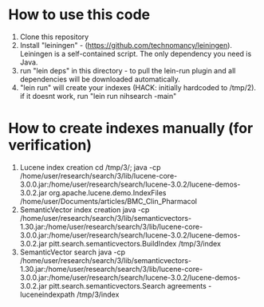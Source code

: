 How to use this code
====================
1. Clone this repository
2. Install "leiningen" - (https://github.com/technomancy/leiningen). Leiningen is a self-contained script. The only dependency you need is Java.
3. run "lein deps" in this directory - to pull the lein-run plugin and  all dependencies will be downloaded automatically.
4. "lein run" will create your indexes (HACK: initially hardcoded to /tmp/2). if it doesnt work, run "lein run nihsearch -main"

How to create indexes manually (for verification)
=================================================
1. Lucene index creation 
    cd /tmp/3/; java -cp /home/user/research/search/3/lib/lucene-core-3.0.0.jar:/home/user/research/search/lucene-3.0.2/lucene-demos-3.0.2.jar org.apache.lucene.demo.IndexFiles /home/user/Documents/articles/BMC_Clin_Pharmacol
2. SemanticVector index creation
    java -cp /home/user/research/search/3/lib/semanticvectors-1.30.jar:/home/user/research/search/3/lib/lucene-core-3.0.0.jar:/home/user/research/search/lucene-3.0.2/lucene-demos-3.0.2.jar pitt.search.semanticvectors.BuildIndex  /tmp/3/index
3. SemanticVector search
    java -cp /home/user/research/search/3/lib/semanticvectors-1.30.jar:/home/user/research/search/3/lib/lucene-core-3.0.0.jar:/home/user/research/search/lucene-3.0.2/lucene-demos-3.0.2.jar pitt.search.semanticvectors.Search agreements  -luceneindexpath /tmp/3/index

